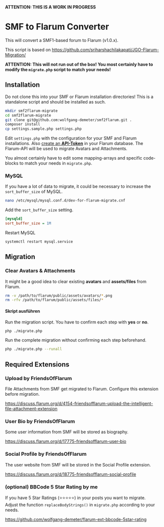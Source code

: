 **ATTENTION: THIS IS A WORK IN PROGRESS**

# SMF to Flarum Converter
This will convert a SMF1-based forum to Flarum (v1.0.x).

This script is based on https://github.com/sriharshachilakapati/JGO-Flarum-Migration/

**ATTENTION: This will not run out of the box! You most certainly have to modify the `migrate.php` script to match your needs!**

## Installation
Do not clone this into your SMF or Flarum installation directories! This is a standalone script and should be installed as such.

```bash
mkdir smf2flarum-migrate
cd smf2flarum-migrate
git clone git@github.com:wolfgang-demeter/smf2flarum.git .
composer install
cp settings.sample.php settings.php
```
Edit `settings.php` with the configuration for your SMF and Flarum installations. Also [create an **API-Token**](https://github.com/flagrow/flarum-api-client#configuration) in your Flarum database. The Flarum-API will be used to migrate Avatars and Attachments.

You almost certainly have to edit some mapping-arrays and specific code-blocks to match your needs in `migrate.php`.

### MySQL
If you have a lot of data to migrate, it could be necessary to increase the `sort_buffer_size` of MySQL.
```bash
nano /etc/mysql/mysql.conf.d/dev-for-flarum-migrate.cnf
```
Add the `sort_buffer_size` setting.
```ini
[mysqld]
sort_buffer_size = 1M
```
Restart MySQL
```bash
systemctl restart mysql.service
```

## Migration
### Clear Avatars & Attachments
It might be a good idea to clear existing **avatars** and **assets/files** from Flarum.
```bash
rm -v /path/to/flarum/public/assets/avatars/*.png
rm -rfv /path/to/flarum/public/assets/files/*
```

####  Skript ausführen
Run the migration script. You have to confirm each step with **yes** or **no**.
```bash
php ./migrate.php
```

Run the complete migration without confirming each step beforehand.
```bash
php ./migrate.php --runall
```

## Required Extensions
### Upload by FriendsOfFlarum
File Attachments from SMF get migrated to Flarum. Configure this extension before migration.

https://discuss.flarum.org/d/4154-friendsofflarum-upload-the-intelligent-file-attachment-extension

### User Bio by FriendsOfFlarum
Some user information from SMF will be stored as biography.

https://discuss.flarum.org/d/17775-friendsofflarum-user-bio

### Social Profile by FriendsOfFlarum
The user website from SMF will be stored in the Social Profile extension.

https://discuss.flarum.org/d/18775-friendsofflarum-social-profile

### (optional) BBCode 5 Star Rating by me
If you have 5 Star Ratings (⭐⭐⭐⭐⭐) in your posts you want to migrate. Adjust the function `replaceBodyStrings()` in `migrate.php` according to your needs.

https://github.com/wolfgang-demeter/flarum-ext-bbcode-5star-rating

